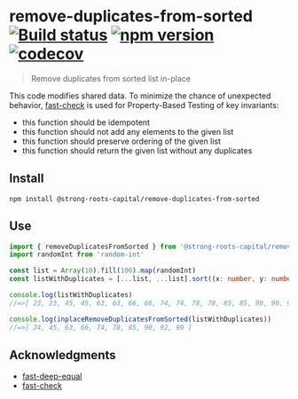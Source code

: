 # remove-duplicates-from-sorted [![Build status](https://travis-ci.org/strong-roots-capital/remove-duplicates-from-sorted.svg?branch=master)](https://travis-ci.org/strong-roots-capital/remove-duplicates-from-sorted) [![npm version](https://img.shields.io/npm/v/@strong-roots-capital/remove-duplicates-from-sorted.svg)](https://npmjs.org/package/@strong-roots-capital/remove-duplicates-from-sorted) [![codecov](https://codecov.io/gh/strong-roots-capital/remove-duplicates-from-sorted/branch/master/graph/badge.svg)](https://codecov.io/gh/strong-roots-capital/remove-duplicates-from-sorted)

> Remove duplicates from sorted list in-place


This code modifies shared data. To minimize the chance of unexpected
behavior, [fast-check] is used for Property-Based Testing of key
invariants:

- this function should be idempotent
- this function should not add any elements to the given list
- this function should preserve ordering of the given list
- this function should return the given list without any duplicates

## Install

```shell
npm install @strong-roots-capital/remove-duplicates-from-sorted
```

## Use

```typescript
import { removeDuplicatesFromSorted } from '@strong-roots-capital/remove-duplicates-from-sorted'
import randomInt from 'random-int'

const list = Array(10).fill(100).map(randomInt)
const listWithDuplicates = [...list, ...list].sort((x: number, y: number) => x - y)

console.log(listWithDuplicates)
//=>[ 23, 23, 45, 45, 63, 63, 66, 66, 74, 74, 78, 78, 85, 85, 90, 90, 92, 92, 99, 99 ]

console.log(inplaceRemoveDuplicatesFromSorted(listWithDuplicates))
//=>[ 24, 45, 63, 66, 74, 78, 85, 90, 92, 99 ]
```

## Acknowledgments

- [fast-deep-equal](https://github.com/epoberezkin/fast-deep-equal)
- [fast-check]

[fast-check]: https://github.com/dubzzz/fast-check
